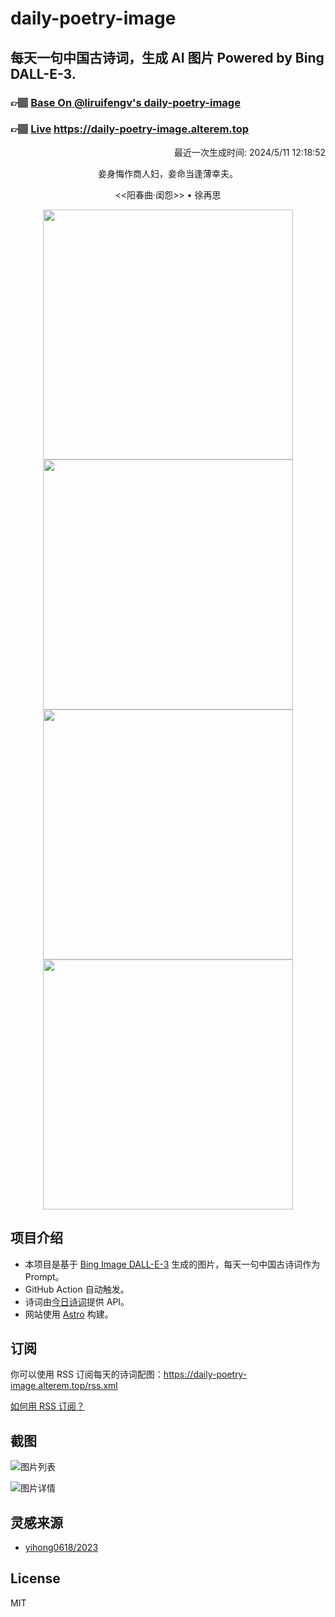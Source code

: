 
# daily-poetry-image

## 每天一句中国古诗词，生成 AI 图片 Powered by Bing DALL-E-3.

### 👉🏽 [Base On @liruifengv's daily-poetry-image](https://github.com/liruifengv/daily-poetry-image)

### 👉🏽 [Live](https://daily-poetry-image.alterem.top/) https://daily-poetry-image.alterem.top

<p align="right">
  最近一次生成时间: 2024/5/11 12:18:52
</p>
<p align="center">
妾身悔作商人妇，妾命当逢薄幸夫。
</p>
<p align="center">
<<阳春曲·闺怨>> • 徐再思
</p>
<p align="center">
<img src="https://tse4.mm.bing.net/th/id/OIG1.Rzmls2B.mm5au_MMvjSL" height="400" width="400" />
<img src="https://tse1.mm.bing.net/th/id/OIG1.ChDXM3_6ZImruv1yjlun" height="400" width="400" />
<img src="https://tse2.mm.bing.net/th/id/OIG1.vjeRbeNHb1U_3iEFY3O6" height="400" width="400" />
<img src="https://tse4.mm.bing.net/th/id/OIG1.R4vZiyqOMR49MvvDAWaO" height="400" width="400" />
</p>

## 项目介绍

-   本项目是基于 [Bing Image DALL-E-3](https://www.bing.com/images/create) 生成的图片，每天一句中国古诗词作为 Prompt。
-   GitHub Action 自动触发。
-   诗词由[今日诗词](https://www.jinrishici.com/)提供 API。
-   网站使用 [Astro](https://astro.build) 构建。

## 订阅

你可以使用 RSS 订阅每天的诗词配图：https://daily-poetry-image.alterem.top/rss.xml

[如何用 RSS 订阅？](https://zhuanlan.zhihu.com/p/55026716)

## 截图

![图片列表](./screenshots/Snipaste_2023-12-28_21-00-26.png)

![图片详情](./screenshots/Snipaste_2023-12-28_21-00-53.png)

## 灵感来源

-   [yihong0618/2023](https://github.com/yihong0618/2023)

## License

MIT
